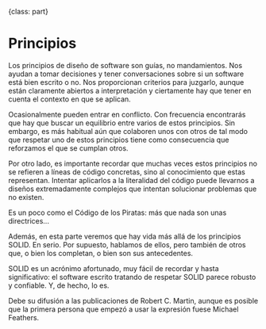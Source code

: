 {class: part}
# Principios #

Los principios de diseño de software son guías, no mandamientos. Nos ayudan a tomar decisiones y tener conversaciones sobre si un software está bien escrito o no. Nos proporcionan criterios para juzgarlo, aunque están claramente abiertos a interpretación y ciertamente hay que tener en cuenta el contexto en que se aplican.

Ocasionalmente pueden entrar en conflicto. Con frecuencia encontrarás que hay que buscar un equilibrio entre varios de estos principios. Sin embargo, es más habitual aún que colaboren unos con otros de tal modo que respetar uno de estos principios tiene como consecuencia que reforzamos el que se cumplan otros.

Por otro lado, es importante recordar que muchas veces estos principios no se refieren a líneas de código concretas, sino al conocimiento que estas representan. Intentar aplicarlos a la literalidad del código puede llevarnos a diseños extremadamente complejos que intentan solucionar problemas que no existen.

Es un poco como el Código de los Piratas: más que nada son unas directrices...

Además, en esta parte veremos que hay vida más allá de los principios SOLID. En serio. Por supuesto, hablamos de ellos, pero también de otros que, o bien los completan, o bien son sus antecedentes.

SOLID es un acrónimo afortunado, muy fácil de recordar y hasta significativo: el software escrito tratando de respetar SOLID parece robusto y confiable. Y, de hecho, lo es. 

Debe su difusión a las publicaciones de Robert C. Martin, aunque es posible que la primera persona que empezó a usar la expresión fuese Michael Feathers.